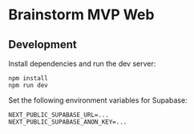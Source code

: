 # Brainstorm MVP Web

## Development

Install dependencies and run the dev server:

```
npm install
npm run dev
```

Set the following environment variables for Supabase:

```
NEXT_PUBLIC_SUPABASE_URL=... 
NEXT_PUBLIC_SUPABASE_ANON_KEY=...
```
